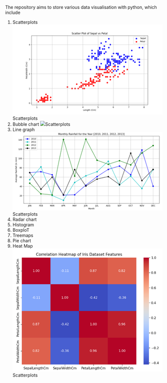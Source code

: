 The repository aims to store various data visualisation with python, which include
01.	Scatterplots	
<img src = 'Scatter of Iris Features.png'>Scatterplots<img>
02.	Bubble chart
<img src = 'Bubble Chart of Iris Features'>Scatterplots<img>
03.	Line graph
<img src = 'Line Graph of Rainfall In UK.png'>Scatterplots<img>
04.	Radar chart
05.	Histogram
06.	BoxploT
07.	Treemaps
08.	Pie chart
09. Heat Map
<img src = 'Heat Map of Iris Features.png'>Scatterplots<img>
